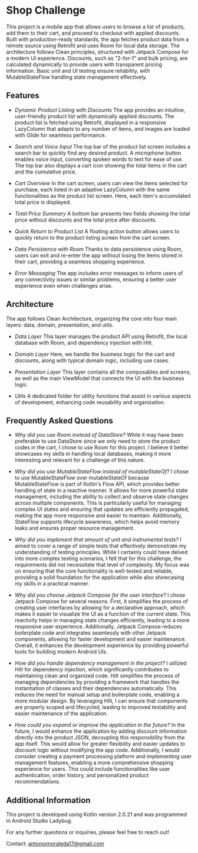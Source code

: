 
# Shop Challenge

This project is a mobile app that allows users to browse a list of products, add them to their cart, and proceed to checkout with applied discounts. Built with production-ready standards, the app fetches product data from a remote source using Retrofit and uses Room for local data storage. The architecture follows Clean principles, structured with Jetpack Compose for a modern UI experience. Discounts, such as "2-for-1" and bulk pricing, are calculated dynamically to provide users with transparent pricing information. Basic unit and UI testing ensure reliability, with MutableStateFlow handling state management effectively.


## Features

- *Dynamic Product Listing with Discounts*
The app provides an intuitive, user-friendly product list with dynamically applied discounts. The product list is fetched using Retrofit, displayed in a responsive LazyColumn that adapts to any number of items, and images are loaded with Glide for seamless performance.

- *Search and Voice Input*
The top bar of the product list screen includes a search bar to quickly find any desired product. A microphone button enables voice input, converting spoken words to text for ease of use. The top bar also displays a cart icon showing the total items in the cart and the cumulative price.

- *Cart Overview*
In the cart screen, users can view the items selected for purchase, each listed in an adaptive LazyColumn with the same functionalities as the product list screen. Here, each item's accumulated total price is displayed.

- *Total Price Summary*
A bottom bar presents two fields showing the total price without discounts and the total price after discounts.

- *Quick Return to Product List*
A floating action button allows users to quickly return to the product listing screen from the cart screen.

- *Data Persistence with Room*
Thanks to data persistence using Room, users can exit and re-enter the app without losing the items stored in their cart, providing a seamless shopping experience.

- *Error Messaging*
The app includes error messages to inform users of any connectivity issues or similar problems, ensuring a better user experience even when challenges arise.
## Architecture
The app follows Clean Architecture, organizing the core into four main layers: data, domain, presentation, and utils.

- *Data Layer*
This layer manages the product API using Retrofit, the local database with Room, and dependency injection with Hilt.

- *Domain Layer*
Here, we handle the business logic for the cart and discounts, along with typical domain logic, including use cases.

- *Presentation Layer*
This layer contains all the composables and screens, as well as the main ViewModel that connects the UI with the business logic.

- *Utils*
A dedicated folder for utility functions that assist in various aspects of development, enhancing code reusability and organization.
## Frequently Asked Questions

- *Why did you use Room instead of DataStore?*
While it may have been preferable to use DataStore since we only need to store the product codes in the cart, I chose to use Room for this project. I believe it better showcases my skills in handling local databases, making it more interesting and relevant for a challenge of this nature.

- *Why did you use MutableStateFlow instead of mutableStateOf?*
I chose to use MutableStateFlow over mutableStateOf because MutableStateFlow is part of Kotlin's Flow API, which provides better handling of state in a reactive manner. It allows for more powerful state management, including the ability to collect and observe state changes across multiple components. This is particularly useful for managing complex UI states and ensuring that updates are efficiently propagated, making the app more responsive and easier to maintain. Additionally, StateFlow supports lifecycle awareness, which helps avoid memory leaks and ensures proper resource management.


- *Why did you implement that amount of unit and instrumental tests?*
I aimed to cover a range of simple tests that effectively demonstrate my understanding of testing principles. While I certainly could have delved into more complex testing scenarios, I felt that for this challenge, the requirements did not necessitate that level of complexity. My focus was on ensuring that the core functionality is well-tested and reliable, providing a solid foundation for the application while also showcasing my skills in a practical manner.

- *Why did you choose Jetpack Compose for the user interface?*
I chose Jetpack Compose for several reasons. First, it simplifies the process of creating user interfaces by allowing for a declarative approach, which makes it easier to visualize the UI as a function of the current state. This reactivity helps in managing state changes efficiently, leading to a more responsive user experience. Additionally, Jetpack Compose reduces boilerplate code and integrates seamlessly with other Jetpack components, allowing for faster development and easier maintenance. Overall, it enhances the development experience by providing powerful tools for building modern Android UIs.

- *How did you handle dependency management in the project?*
I utilized Hilt for dependency injection, which significantly contributes to maintaining clean and organized code. Hilt simplifies the process of managing dependencies by providing a framework that handles the instantiation of classes and their dependencies automatically. This reduces the need for manual setup and boilerplate code, enabling a more modular design. By leveraging Hilt, I can ensure that components are properly scoped and lifecycled, leading to improved testability and easier maintenance of the application.

- *How could you expand or improve the application in the future?*
In the future, I would enhance the application by adding discount information directly into the product JSON, decoupling this responsibility from the app itself. This would allow for greater flexibility and easier updates to discount logic without modifying the app code. Additionally, I would consider creating a payment processing platform and implementing user management features, enabling a more comprehensive shopping experience for users. This could include functionalities like user authentication, order history, and personalized product recommendations.
## Additional Information

This project is developed using Kotlin version 2.0.21 and was programmed in Android Studio Ladybug.

For any further questions or inquiries, please feel free to reach out!

Contact: antoniomoraleda17@gmail.com
